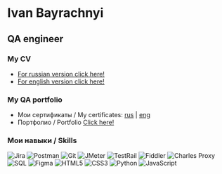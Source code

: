 # Ivan Bayrachnyi
## QA engineer
### My CV
* [For russian version click here!](https://drive.google.com/file/d/1U-yYk6pa0kKJGw8as2L4M1M20qIaq_Q7/view?usp=sharing)
* [For english version click here!](https://drive.google.com/file/d/1FKff2fyhH-4gNOSIqxc5BpGWahwg4FYf/view?usp=share_link)
### My QA portfolio
* Мои сертификаты / My certificates:
[rus](https://drive.google.com/file/d/1-ETJuWpJfENUDZuQEYj4uvExP8txEXE-/view?usp=share_link) | [eng](https://drive.google.com/file/d/1pQ0K9bM7rJD4f1IQE_gVt6aci6YxzK8r/view?usp=share_link)
* Портфолио / Portfolio 
[Click here!](https://github.com/vanbai/qa-portfolio)
### Мои навыки / Skills
![Jira](https://img.shields.io/badge/-JIRA-informational?style=for-the-badge&logo=jira)
![Postman](https://img.shields.io/badge/-Postman-informational?style=for-the-badge&logo=Postman&logoColor=FFF)
![Git](https://img.shields.io/badge/-Git-informational?style=for-the-badge&logo=Git&logoColor=FFF)
![JMeter](https://img.shields.io/badge/-JMeter-informational?style=for-the-badge&logo=apachejmeter&logoColor=FFF)
![TestRail](https://img.shields.io/badge/-TestRail-informational?style=for-the-badge&logo=testrail&logoColor=FFF)
![Fiddler](https://img.shields.io/badge/-Fiddler-informational?style=for-the-badge&logo=Fiddler&logoColor=FFF)
![Charles Proxy](https://img.shields.io/badge/-Charles_Proxy-informational?style=for-the-badge&logo=Charles&logoColor=FFF)
![SQL](https://img.shields.io/badge/-SQL-informational?style=for-the-badge&logo=mysql&logoColor=FFF)
![Figma](https://img.shields.io/badge/-Figma-informational?style=for-the-badge&logo=Figma&logoColor=FFF)
![HTML5](https://img.shields.io/badge/-HTML5-informational?style=for-the-badge&logo=html5&logoColor=FFF)
![CSS3](https://img.shields.io/badge/-CSS3-informational?style=for-the-badge&logo=css3&logoColor=FFF)
![Python](https://img.shields.io/badge/-Python-informational?style=for-the-badge&logo=python&logoColor=FFF)
![JavaScript](https://img.shields.io/badge/-JavaScript-informational?style=for-the-badge&logo=JavaScript&logoColor=FFF)